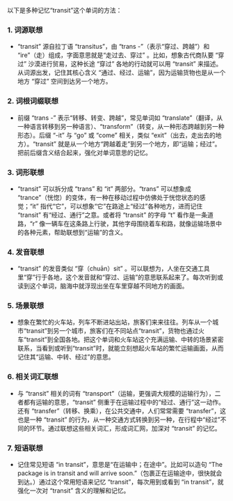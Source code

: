 以下是多种记忆“transit”这个单词的方法：

### 1. 词源联想
 - “transit” 源自拉丁语 “transitus”，由 “trans -”（表示“穿过、跨越”）和 “ire”（走）组成，字面意思就是“走过去、穿过” 。比如，想象古代商队要 “穿过” 沙漠进行贸易，这种长途 “穿过” 各地的行动就可以用 “transit” 来描述。从词源出发，记住其核心含义 “通过、经过、运输”，因为运输货物也是从一个地方 “穿过” 空间到达另一个地方。

### 2. 词根词缀联想
 - 前缀 “trans -” 表示“转移、转变、跨越”，常见单词如 “translate”（翻译，从一种语言转移到另一种语言）、“transform”（转变，从一种形态跨越到另一种形态）。后缀 “-it” 与 “go” 或 “come” 相关，类似 “exit”（出去，走出去的地方）。“transit” 就是从一个地方“跨越着走”到另一个地方，即“运输；经过”。把前后缀含义结合起来，强化对单词意思的记忆。

### 3. 词形联想
 - “transit” 可以拆分成 “trans” 和 “it” 两部分。“trans” 可以想象成 “trance”（恍惚）的变体，有一种在移动过程中仿佛处于恍惚状态的感觉；“it” 指代“它”，可以想象“它”在路途上“经过”各种地方，进而记住 “transit” 有“经过、通行”之意。或者将 “transit” 的字母 “t” 看作是一条道路，“r” 像一辆车在这条路上行驶，其他字母围绕着车和路，就像运输场景中的各种元素，帮助联想到“运输”的含义。

### 4. 发音联想
 - “transit” 的发音类似 “穿（chuān）sit” 。可以联想为，人坐在交通工具里“穿”行于各地，这个发音就和“穿过、运输”的意思联系起来了。每次听到或读到这个单词，脑海中就浮现出坐在车里穿越不同地方的画面。

### 5. 场景联想
 - 想象在繁忙的火车站，列车不断进站出站，旅客们来来往往。列车从一个城市“transit”到另一个城市，旅客们在不同站点“transit”，货物也通过火车“transit”到全国各地。把这个单词和火车站这个充满运输、中转的场景紧密联系，当看到或听到“transit”时，就能立刻想起火车站的繁忙运输画面，从而记住其“运输、中转、经过”的意思。

### 6. 相关词汇联想
 - 与 “transit” 相关的词有 “transport”（运输，更强调大规模的运输行为），二者都有运输的意思，“transit” 侧重于在运输过程中的“经过、通行”这一动作。还有 “transfer”（转移、换乘），在公共交通中，人们常常需要 “transfer”，这也是一种 “transit” 的行为，从一种交通方式转换到另一种，在行程中“经过”不同的环节。通过联想这些相关词汇，形成词汇网，加深对 “transit” 的记忆。

### 7. 短语联想
 - 记住常见短语 “in transit”，意思是“在运输中；在途中”。比如可以造句 “The package is in transit and will arrive soon.”（包裹正在运输途中，很快就会到达。）通过这个常用短语来记忆 “transit”，每次用到或看到 “in transit”，就强化一次对 “transit” 含义的理解和记忆。 